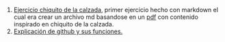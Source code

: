 1. [Ejercicio chiquito de la calzada](https://github.com/sergioazogue777/Portfolio/blob/main/ejercicios/chiquito.md), primer ejercicio hecho con markdown el cual era crear un archivo md basandose en un [pdf](https://drive.google.com/file/d/1zGBSTNqyZ1SxjxLs0fVcP71K4OtsjFci/view) con contenido inspirado en chiquito de la calzada.
2. [Explicación de github y sus funciones.](https://github.com/sergioazogue777/Portfolio/blob/main/UD1:%20GitHub%20y%20MarkDown/Readme.md)
